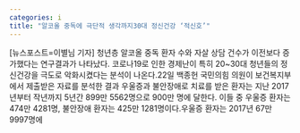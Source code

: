 ```yaml
---
categories: i
title: "알코올 중독에 극단적 생각까지30대 정신건강 ‘적신호’"
---
```

[뉴스포스트=이별님 기자] 청년층 알코올 중독 환자 수와 자살 상담 건수가 이전보다 증가했다는 연구결과가 나타났다. 코로나19로 인한 경제난이 특히 20~30대 청년들의 정신건강을 극도로 악화시켰다는 분석이 나온다.22일 백종헌 국민의힘 의원이 보건복지부에서 제출받은 자료를 분석한 결과 우울증과 불안장애로 치료를 받은 환자는 지난 2017년부터 작년까지 5년간 899만 5562명으로 900만 명에 달한다. 이들 중 우울증 환자는 474만 4281명, 불안장애 환자는 425만 1281명이다.우울증 환자는 2017년 67만 9997명에